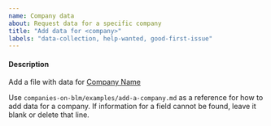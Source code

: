 ```yaml
---
name: Company data
about: Request data for a specific company
title: "Add data for <company>"
labels: "data-collection, help-wanted, good-first-issue"
---
```


#### Description

Add a file with data for [Company Name](https://fortune.com/company/company-name-here/fortune500/)

Use `companies-on-blm/examples/add-a-company.md` as a reference for how to add data for a company. If information for a field cannot be found, leave it blank or delete that line.

